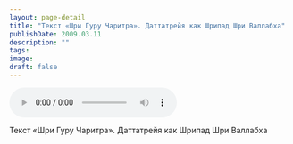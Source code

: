 ```yaml
---
layout: page-detail
title: "Текст «Шри Гуру Чаритра». Даттатрейя как Шрипад Шри Валлабха"
publishDate: 2009.03.11
description: ""
tags:
image:
draft: false
---
```


<audio title="2009.03.11 - Текст «Шри Гуру Чаритра». Даттатрейя как Шрипад Шри Валлабха.mp3" src="https://filer-api.advayta.org/v1.0/public/files/72828" controls=""></audio>

 Текст «Шри Гуру Чаритра». Даттатрейя как Шрипад Шри Валлабха   

  
